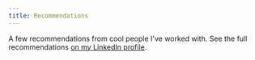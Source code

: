 ```yaml
---
title: Recommendations
---
```

A few recommendations from cool people I've worked with. See the full recommendations [on my LinkedIn profile](https://www.linkedin.com/in/bryansebesta/).